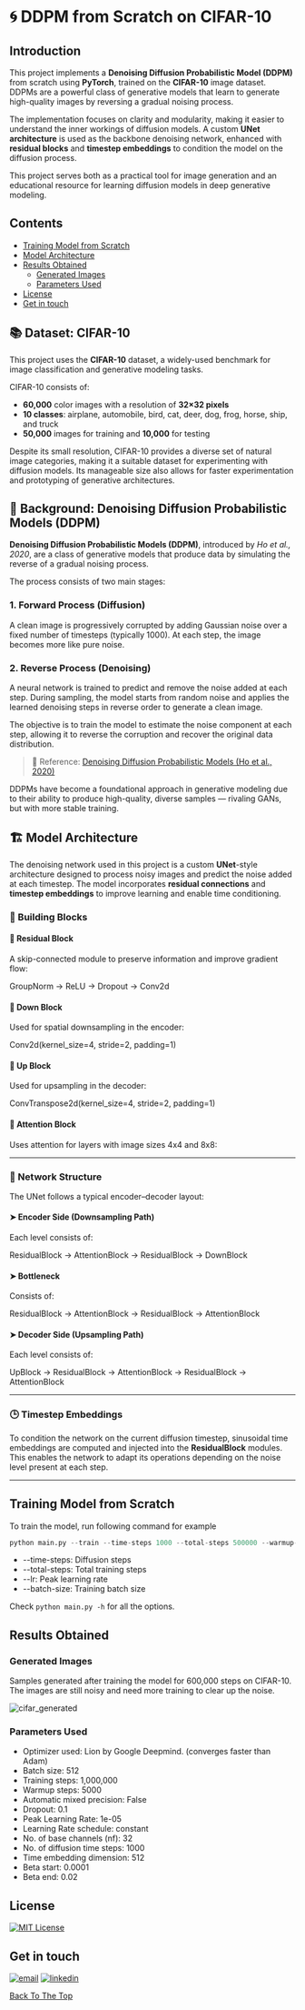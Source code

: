 
# 🌀 DDPM from Scratch on CIFAR-10

## Introduction

This project implements a **Denoising Diffusion Probabilistic Model (DDPM)** from scratch using **PyTorch**, trained on the **CIFAR-10** image dataset. DDPMs are a powerful class of generative models that learn to generate high-quality images by reversing a gradual noising process. 

The implementation focuses on clarity and modularity, making it easier to understand the inner workings of diffusion models. A custom **UNet architecture** is used as the backbone denoising network, enhanced with **residual blocks** and **timestep embeddings** to condition the model on the diffusion process.

This project serves both as a practical tool for image generation and an educational resource for learning diffusion models in deep generative modeling.



## Contents
- [Training Model from Scratch](#training-model-from-scratch)
- [Model Architecture](#model-architecture)
- [Results Obtained](#results-obtained)
    - [Generated Images](#generated-images)
    - [Parameters Used](#parameters-used)
- [License](#license)
- [Get in touch](#get-in-touch)

## 📚 Dataset: CIFAR-10

This project uses the **CIFAR-10** dataset, a widely-used benchmark for image classification and generative modeling tasks.

CIFAR-10 consists of:

- **60,000** color images with a resolution of **32×32 pixels**
- **10 classes**: airplane, automobile, bird, cat, deer, dog, frog, horse, ship, and truck
- **50,000** images for training and **10,000** for testing

Despite its small resolution, CIFAR-10 provides a diverse set of natural image categories, making it a suitable dataset for experimenting with diffusion models. Its manageable size also allows for faster experimentation and prototyping of generative architectures.

## 🧠 Background: Denoising Diffusion Probabilistic Models (DDPM)

**Denoising Diffusion Probabilistic Models (DDPM)**, introduced by *Ho et al., 2020*, are a class of generative models that produce data by simulating the reverse of a gradual noising process.

The process consists of two main stages:

### 1. Forward Process (Diffusion)
A clean image is progressively corrupted by adding Gaussian noise over a fixed number of timesteps (typically 1000). At each step, the image becomes more like pure noise.

### 2. Reverse Process (Denoising)
A neural network is trained to predict and remove the noise added at each step. During sampling, the model starts from random noise and applies the learned denoising steps in reverse order to generate a clean image.

The objective is to train the model to estimate the noise component at each step, allowing it to reverse the corruption and recover the original data distribution.

> 📄 Reference: [Denoising Diffusion Probabilistic Models (Ho et al., 2020)](https://arxiv.org/abs/2006.11239)

DDPMs have become a foundational approach in generative modeling due to their ability to produce high-quality, diverse samples — rivaling GANs, but with more stable training.

## 🏗️ Model Architecture

The denoising network used in this project is a custom **UNet**-style architecture designed to process noisy images and predict the noise added at each timestep. The model incorporates **residual connections** and **timestep embeddings** to improve learning and enable time conditioning.

### 🔧 Building Blocks


#### 🔹 Residual Block
A skip-connected module to preserve information and improve gradient flow:

GroupNorm → ReLU → Dropout → Conv2d 

#### 🔹 Down Block
Used for spatial downsampling in the encoder:

Conv2d(kernel_size=4, stride=2, padding=1)

#### 🔹 Up Block
Used for upsampling in the decoder:

ConvTranspose2d(kernel_size=4, stride=2, padding=1)

#### 🔹 Attention Block
Uses attention for layers with image sizes 4x4 and 8x8:


---

### 🧬 Network Structure

The UNet follows a typical encoder–decoder layout:

#### ➤ Encoder Side (Downsampling Path)
Each level consists of:

ResidualBlock → AttentionBlock → ResidualBlock → DownBlock

#### ➤ Bottleneck
Consists of:

ResidualBlock → AttentionBlock → ResidualBlock → AttentionBlock

#### ➤ Decoder Side (Upsampling Path)
Each level consists of:

UpBlock → ResidualBlock → AttentionBlock → ResidualBlock → AttentionBlock

---

### 🕒 Timestep Embeddings

To condition the network on the current diffusion timestep, sinusoidal time embeddings are computed and injected into the **ResidualBlock** modules. This enables the network to adapt its operations depending on the noise level present at each step.

---



## Training Model from Scratch
To train the model, run following command for example

```Python
python main.py --train --time-steps 1000 --total-steps 500000 --warmup-steps 5000 --logging-steps 1000 --checkpoint 50000 --batch-size 128 --nf 128 --lr 1e-4 --lr-schedule step --steplr-steps 50000 --steplr-factor 0.5 --save-model ddpm
```

+ --time-steps: Diffusion steps
+ --total-steps: Total training steps
+ --lr: Peak learning rate
+ --batch-size: Training batch size

Check ```python main.py -h``` for all the options.



## Results Obtained
### Generated Images

Samples generated after training the model for 600,000 steps on CIFAR-10. The images are still noisy and need more training to clear up the noise.

![cifar_generated](assets/samples.png)

### Parameters Used
+ Optimizer used: Lion by Google Deepmind. (converges faster than Adam)
+ Batch size: 512
+ Training steps: 1,000,000
+ Warmup steps: 5000
+ Automatic mixed precision: False
+ Dropout: 0.1
+ Peak Learning Rate: 1e-05
+ Learning Rate schedule: constant
+ No. of base channels (nf): 32
+ No. of diffusion time steps: 1000
+ Time embedding dimension: 512
+ Beta start: 0.0001
+ Beta end: 0.02


## License
[![MIT License](https://img.shields.io/badge/License-MIT-green.svg)](https://choosealicense.com/licenses/mit/)

## Get in touch
[![email](https://img.shields.io/badge/Gmail-D14836?style=for-the-badge&logo=gmail&logoColor=white)](mailto:navintiwari08@gmail.com)
[![linkedin](https://img.shields.io/badge/linkedin-0A66C2?style=for-the-badge&logo=linkedin&logoColor=white)](https://www.linkedin.com/in/navti/)

[Back To The Top](#Deep-Convolutional-GAN-with-Pytorch-and-CIFAR-10)